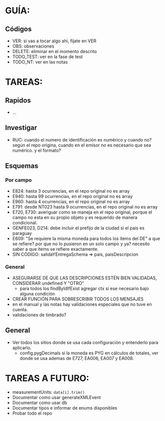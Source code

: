 # GUÍA:

## Códigos
- VER: si vas a tocar algo ahi, fíjate en VER
- OBS: observaciones
- DELETE: eliminar en el momento descrito
- TODO_TEST: ver en la fase de test
- TODO_NT: ver en las notas

# TAREAS:

## Rapidos
- ...

## Investigar
- RUC: cuando el numero de identificación es numérico y cuando no? según el repo origina, cuando en el emisor no es necesario que sea numérico. y el formato?

## Esquemas

### Por campo
- E824: hasta 3 ocurrencias, en el repo original no es array
- E940: hasta 99 ocurrencias, en el repo original no es array
- E960: hasta 4 ocurrencias, en el repo original no es array
- E791: desde NT023 hasta 9 ocurrencias, en el repo original no es array
- E720, E730: averiguar como se maneja en el repo original, porque el campo no esta en su propio objeto y es requerido de manera condicional.
- GENFE023, D214: debe incluir el prefijo de la ciudad si el país es paraguay
- E609: "Se requiere la misma moneda para todos los ítems del DE" a que se refiere? por que no lo pusieron en un solo campo y ya? necesito saber a que items se refiere exactamente.
- SIN CÓDIGO: salidaYEntregaSchema => pais, paisDescripcion

### General
- ASEGURARSE DE QUE LAS DESCRIPCIONES ESTÉN BIEN VALIDADAS, CONSIDERAR undefined Y "OTRO"
    - para todos los findByIdIfExist agregar ctx si ese necesario bajo alguna condición
- CREAR FUNCIÓN PARA SOBRESCRIBIR TODOS LOS MENSAJES
- en el manual y las notas hay validaciones especiales que no tuve en cuenta.
- validaciones de timbrado?

## General
- Ver todos los sitios donde se usa cada configuración y entenderlo para aplicarlo.
    - config.pygDecimals si la moneda es PYG en cálculos de totales, ver donde se usa ademas de E727, EA006, EA007 y EA008.

# TAREAS A FUTURO:
- measurementUnits: `data[i].trim()`
- Documentar como usar generateXMLEvent
- Documentar como usar db
- Documentar tipos e informar de enums disponibles
- Probar todo el repo
